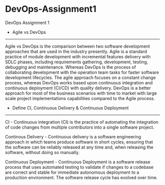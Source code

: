 # DevOps-Assignment1
DevOps Assignment 1

- Agile vs DevOps
-------------------
Agile vs DevOps is the comparison between two software development approaches that are used in the industry presently. Agile is a standard practice of module development with incremental features delivery with SDLC phases, including requirements gathering, development, testing, debugging and maintenance. Whereas DevOps is the process of collaborating development with the operation team tasks for faster software development lifecycles. The agile approach focuses on a constant change process, whereas DevOps works based upon continuous integration and continuous deployment (CI/CD) with quality delivery. DevOps is a better approach for most of the business scenarios with time to market with large scale project implementations capabilities compared to the Agile process.

- Define CI, Continuous Delivery & Continuous Deployment
---------------------------------------------------------
CI - Continuous integration (CI) is the practice of automating the integration of code changes from multiple contributors into a single software project.

Continous Delivery - Continuous delivery is a software engineering approach in which teams produce software in short cycles, ensuring that the software can be reliably released at any time and, when releasing the software, without doing so manually. 

Continuous Deployment - Continuous Deployment is a software release process that uses automated testing to validate if changes to a codebase are correct and stable for immediate autonomous deployment to a production environment. The software release cycle has evolved over time.